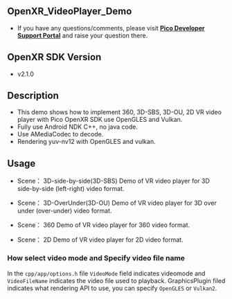 ## OpenXR_VideoPlayer_Demo
  - If you have any questions/comments, please visit [**Pico Developer Support Portal**](https://picodevsupport.freshdesk.com/support/home) and raise your question there.

## OpenXR SDK Version
  - v2.1.0
  
## Description
  - This demo shows how to implement 360, 3D-SBS, 3D-OU, 2D VR video player with Pico OpenXR SDK use OpenGLES and Vulkan.
  - Fully use Android NDK C++, no java code.
  - Use AMediaCodec to decode.
  - Rendering yuv-nv12 with OpenGLES and vulkan.

## Usage
  - Scene： 3D-side-by-side(3D-SBS)
    Demo of VR video player for 3D side-by-side (left-right) video format.

  - Scene： 3D-OverUnder(3D-OU)
    Demo of VR video player for 3D over under (over-under) video format.

  - Scene： 360 
    Demo of VR video player for 360 video format.

  - Scene： 2D
    Demo of VR video player for 2D video format.

### How select video mode and Specify video file name
  In the `cpp/app/options.h` file `VideoMode` field indicates videomode and `VideoFileName` indicates the video file used to playback. GraphicsPlugin filed indicates what rendering API to use, you can specify `OpenGLES` or `Vulkan2`.
